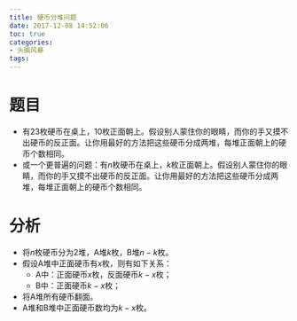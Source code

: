 ```yaml
---
title: 硬币分堆问题
date: 2017-12-08 14:52:06
toc: true
categories: 
- 头脑风暴
tags:
---
```

# 题目
* 有23枚硬币在桌上，10枚正面朝上。假设别人蒙住你的眼睛，而你的手又摸不出硬币的反正面。让你用最好的方法把这些硬币分成两堆，每堆正面朝上的硬币个数相同。
* 或一个更普遍的问题：有$n$枚硬币在桌上，$k$枚正面朝上。假设别人蒙住你的眼睛，而你的手又摸不出硬币的反正面。让你用最好的方法把这些硬币分成两堆，每堆正面朝上的硬币个数相同。

# 分析
* 将$n$枚硬币分为2堆，A堆$k$枚，B堆$n-k$枚。
* 假设A堆中正面硬币有$x$枚，则有如下关系：
  * A中：正面硬币$x$枚，反面硬币$k-x$枚；
  * B中：正面硬币$k-x$枚；
* 将A堆所有硬币翻面。
* A堆和B堆中正面硬币数均为$k-x$枚。